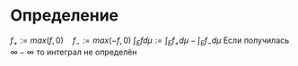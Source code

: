 # Определение
$f_+ := max(f, 0)\quad f_-:=max(-f, 0)$
$\int_E f d \mu := \int_E f_+ d \mu - \int_E f_- d\mu$
Если получилась $\infty - \infty$ то интеграл не определён